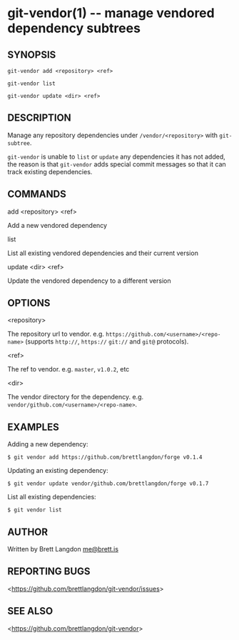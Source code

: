 git-vendor(1) -- manage vendored dependency subtrees
================================

## SYNOPSIS

`git-vendor add <repository> <ref>`

`git-vendor list`

`git-vendor update <dir> <ref>`

## DESCRIPTION

  Manage any repository dependencies under `/vendor/<repository>` with `git-subtree`.

  `git-vendor` is unable to `list` or `update` any dependencies it has not added, the reason is that `git-vendor` adds special commit messages so that it can track existing dependencies.

## COMMANDS

  add &lt;repository&gt; &lt;ref&gt;

  Add a new vendored dependency

  list

  List all existing vendored dependencies and their current version

  update &lt;dir&gt; &lt;ref&gt;

  Update the vendored dependency to a different version


## OPTIONS

  &lt;repository&gt;

  The repository url to vendor. e.g. `https://github.com/<username>/<repo-name>` (supports `http://`, `https://` `git://` and `git@` protocols).

  &lt;ref&gt;

  The ref to vendor. e.g. `master`, `v1.0.2`, etc

  &lt;dir&gt;

  The vendor directory for the dependency. e.g. `vendor/github.com/<username>/<repo-name>`.

## EXAMPLES

  Adding a new dependency:

    $ git vendor add https://github.com/brettlangdon/forge v0.1.4

  Updating an existing dependency:

    $ git vendor update vendor/github.com/brettlangdon/forge v0.1.7

  List all existing dependencies:

    $ git vendor list

## AUTHOR

Written by Brett Langdon <me@brett.is>

## REPORTING BUGS

&lt;<https://github.com/brettlangdon/git-vendor/issues>&gt;

## SEE ALSO

&lt;<https://github.com/brettlangdon/git-vendor>&gt;
